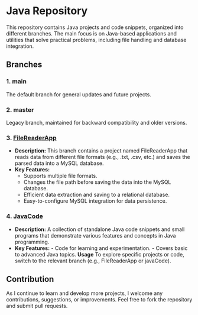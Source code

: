 # Java Repository
This repository contains Java projects and code snippets, organized into different branches. The main focus is on Java-based applications and utilities that solve practical problems, including file handling and database integration.

## Branches
### 1. main
The default branch for general updates and future projects.
### 2. master
Legacy branch, maintained for backward compatibility and older versions.
### 3. [FileReaderApp](https://github.com/abhi8127/Java/tree/FileReaderApp)
- **Description:** This branch contains a project named FileReaderApp that reads data from different file formats (e.g., .txt, .csv, etc.) and saves the parsed data into a MySQL database.
- **Key Features:**
    - Supports multiple file formats.
    - Changes the file path before saving the data into the MySQL database.
    - Efficient data extraction and saving to a relational database.
    - Easy-to-configure MySQL integration for data persistence.
### 4. [JavaCode](https://github.com/abhi8127/Java/tree/JavaCode/src)
- **Description:** A collection of standalone Java code snippets and small programs that demonstrate various features and concepts in Java programming.
- **Key Features:**
      - Code for learning and experimentation.
      - Covers basic to advanced Java topics.
**Usage**
 To explore specific projects or code, switch to the relevant branch (e.g., FileReaderApp or javaCode).
## Contribution
As I continue to learn and develop more projects, I welcome any contributions, suggestions, or improvements. Feel free to fork the repository and submit pull requests.

